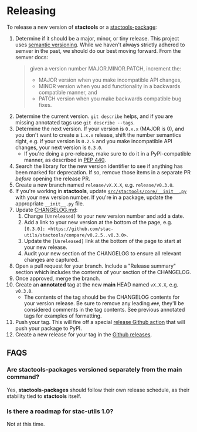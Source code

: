 # Releasing

To release a new version of **stactools** or a [stactools-package](https://github.com/stactools-packages/):

1. Determine if it should be a major, minor, or tiny release.
   This project uses [semantic versioning](https://semver.org/).
   While we haven't always strictly adhered to semver in the past, we should do our best moving forward.
   From the semver docs:
   > given a version number MAJOR.MINOR.PATCH, increment the:
   >
   > - MAJOR version when you make incompatible API changes,
   > - MINOR version when you add functionality in a backwards compatible manner, and
   > - PATCH version when you make backwards compatible bug fixes.
   >
2. Determine the current version.
   `git describe` helps, and if you are missing annotated tags use `git describe --tags`.
3. Determine the next version.
   If your version is `0.x.x` (MAJOR is 0), and you don't want to create a `1.x.x` release, shift the number semantics right, e.g. if your version is `0.2.5` and you make incompatible API changes, your next version is `0.3.0`.
    - If you're doing a pre-release, make sure to do it in a PyPI-compatible manner, as described in [PEP 440](https://www.python.org/dev/peps/pep-0440/#pre-releases).
4. Search the library for the new version identifier to see if anything has been marked for deprecation.
   If so, remove those items in a separate PR *before* opening the release PR.
5. Create a new branch named `release/vX.X.X`, e.g. `release/v0.3.0`.
6. If you're working in **stactools**, update [`src/stactools/core/__init__.py`](src/stactools/core/__init__.py) with your new version number.
   If you're in a package, update the appropriate `__init__.py` file.
7. Update [CHANGELOG.md](CHANGELOG.md):
   1. Change `[Unreleased]` to your new version number and add a date.
   2. Add a link to your new version at the bottom of the page, e.g. `[0.3.0]: <https://github.com/stac-utils/stactools/compare/v0.2.5..v0.3.0>`.
   3. Update the `[Unreleased]` link at the bottom of the page to start at your new release.
   4. Audit your new section of the CHANGELOG to ensure all relevant changes are captured.
8. Open a pull request for your branch.
   Include a "Release summary" section which includes the contents of your section of the CHANGELOG.
9. Once approved, merge the branch.
10. Create an **annotated** tag at the new **main** HEAD named `vX.X.X`, e.g. `v0.3.0`.
    - The contents of the tag should be the CHANGELOG contents for your version release.
      Be sure to remove any leading `###`, they'll be considered comments in the tag contents.
      See previous annotated tags for examples of formatting.
11. Push your tag.
    This will fire off a special [release Github action](.github/workflows/release.yml) that will push your package to PyPI.
12. Create a new release for your tag in the [Github releases](https://github.com/stac-utils/stactools/releases).

## FAQS

### Are stactools-packages versioned separately from the main command?

Yes, **stactools-packages** should follow their own release schedule, as their stability tied to **stactools** itself.

### Is there a roadmap for stac-utils 1.0?

Not at this time.
